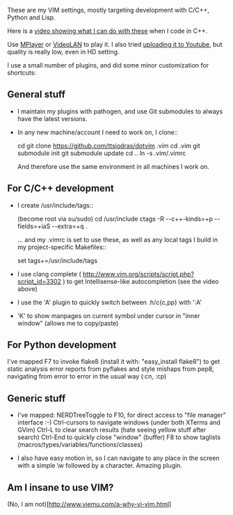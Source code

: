 
These are my VIM settings, mostly targeting development with C/C++, Python and Lisp.

Here is a [video showing what I can do with these](http://www.wupload.com/file/2665561027/Vim.flv) when I code in C++.

Use [MPlayer](http://www.mplayerhq.hu) or [VideoLAN](http://www.videolan.org/) to play it.
I also tried [uploading it to Youtube](http://www.youtube.com/watch?v=5f5MN8dZDtk), but quality is really low, even in HD setting.

I use a small number of plugins, and did some minor customization for shortcuts:

General stuff
-------------

- I maintain my plugins with pathogen, and use Git submodules to always
  have the latest versions. 

- In any new machine/account I need to work on, I clone::

    cd 
    git clone https://github.com/ttsiodras/dotvim .vim
    cd .vim
    git submodule init
    git submodule update
    cd ..
    ln -s .vim/.vimrc

  And therefore use the same environment in all machines I work on.

For C/C++ development
---------------------

- I create /usr/include/tags::

    (become root via su/sudo)
    cd /usr/include
    ctags -R --c++-kinds=+p --fields=+iaS --extra=+q .

  ... and my .vimrc is set to use these, as well as any local tags I build
  in my project-specific Makefiles::

    set tags+=/usr/include/tags

- I use clang complete ( http://www.vim.org/scripts/script.php?script_id=3302 )
  to get Intellisense-like autocompletion (see the video above)

- I use the 'A' plugin to quickly switch between .h/c{c,pp} with ':A'

- 'K' to show manpages on current symbol under cursor in "inner window" (allows me to copy/paste)

For Python development
----------------------

I've mapped F7 to invoke flake8 (install it with: "easy_install flake8") to get 
static analysis error reports from pyflakes and style mishaps from pep8, navigating
from error to error in the usual way (:cn, :cp)

Generic stuff
-------------

- I've mapped:
    NERDTreeToggle to F10, for direct access to "file manager" interface :-)
    Ctrl-cursors to navigate windows (under both XTerms and GVim)
    Ctrl-L to clear search results (hate seeing yellow stuff after search)
    Ctrl-End to quickly close "window" (buffer)
    F8 to show taglists (macros/types/variables/functions/classes)
    
- I also have easy motion in, so I can navigate to any place in the screen
  with a simple \\w followed by a character. Amazing plugin.

Am I insane to use VIM?
-----------------------
(No, I am not)[http://www.viemu.com/a-why-vi-vim.html]
